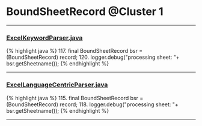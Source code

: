 # BoundSheetRecord @Cluster 1

***

### [ExcelKeywordParser.java](https://searchcode.com/codesearch/view/12440040/)
{% highlight java %}
117. final BoundSheetRecord bsr = (BoundSheetRecord) record;
120.     logger.debug("processing sheet: "+ bsr.getSheetname());
{% endhighlight %}

***

### [ExcelLanguageCentricParser.java](https://searchcode.com/codesearch/view/12440043/)
{% highlight java %}
115. final BoundSheetRecord bsr = (BoundSheetRecord) record;
118.     logger.debug("processing sheet: "+ bsr.getSheetname());
{% endhighlight %}

***

